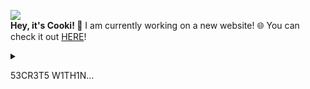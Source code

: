 ![](http://cooki-studios.github.io/img/CookiWeb.png)
<br>
__Hey, it's Cooki! 👋__
I am currently working on a new website! 🌐 You can check it out [HERE](https://cooki-studios.github.io)!
<br>
>
<details>
  <summary>
    <p>53CR3T5 W1TH1N...</p>
  </summary>
  
  Any folded content here. It requires an empty line just above it.
  ```javascript
    console.log("WELCOME!");
  ```
</details>
